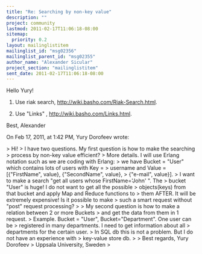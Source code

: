 ```yaml
---
title: "Re: Searching by non-key value"
description: ""
project: community
lastmod: 2011-02-17T11:06:18-08:00
sitemap:
  priority: 0.2
layout: mailinglistitem
mailinglist_id: "msg02356"
mailinglist_parent_id: "msg02355"
author_name: "Alexander Sicular"
project_section: "mailinglistitem"
sent_date: 2011-02-17T11:06:18-08:00
---
```



Hello Yury!

1. Use riak search, http://wiki.basho.com/Riak-Search.html. 

2. Use "Links" , http://wiki.basho.com/Links.html.

Best, 
Alexander

On Feb 17, 2011, at 1:42 PM, Yury Dorofeev wrote:

&gt; Hi!
&gt; I have two questions. My first question is how to make the searching
&gt; process by non-key value efficient?
&gt; More details. I will use Erlang notation such as we are coding with Erlang:
&gt; we have Bucket = "User" which contains lots of users with Key =
&gt; username and Value = [{"FirstName", value}, {"SecondName", value},
&gt; {"e-mail", value}].
&gt; I want to make a search "get all users whose FirstName='John' ". The
&gt; bucket "User" is huge! I do not want to get all the possible
&gt; objects(keys) from that bucket and apply Map and Reduce functions to
&gt; them AFTER. It will be extremely expensive! Is it possible to make
&gt; such a smart request without "post" request processing?
&gt; 
&gt; My second question is how to make a relation between 2 or more Buckets
&gt; and get the data from them in 1 request.
&gt; Example. Bucket = "User", Bucket="Department". One user can be
&gt; registered in many departments. I need to get information about all
&gt; departments for the certain user.
&gt; In SQL db this is not a problem. But I do not have an experience with
&gt; key-value store db.
&gt; 
&gt; Best regards, Yury Dorofeev
&gt; Uppsala University, Sweden
&gt; 

